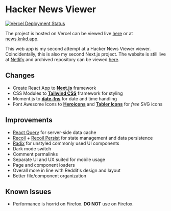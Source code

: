 # Hacker News Viewer

[![Vercel Deployment Status](https://therealsujitk-vercel-badge.vercel.app/?app=recon-hackernews)](https://news.knkd.app/)

The project is hosted on Vercel can be viewed live [here](https://recon-hackernews.vercel.app/) or at [news.knkd.app](https://news.knkd.app/).

This web app is my second attempt at a Hacker News Viewer viewer. Coincidentally, this is also my second Next.js project. The website is still live at [Netlify](https://old.news.knkd.app/) and archived repository can be viewed [here](https://github.com/rendoruiz/reactjs-hackernews).

## Changes

- Create React App to **[Next.js](https://nextjs.org/)** framework
- CSS Modules to **[Tailwind CSS](https://tailwindcss.com/)** framework for styling
- Moment.js to **[date-fns](https://date-fns.org/)** for date and time handling
- Font Awesome Icons to **[Heroicons](https://heroicons.dev/)** and **[Tabler Icons](https://tablericons.com/)** for *free* SVG icons


## Improvements

- [React Query](https://react-query.tanstack.com/) for server-side data cache
- [Recoil](https://recoiljs.org/) + [Recoil Persist](https://github.com/polemius/recoil-persist) for state management and data persistence
- [Radix](https://www.radix-ui.com/) for unstyled commonly used UI components
- Dark mode switch
- Comment permalinks
- Separate UI and UX suited for mobile usage
- Page and component loaders
- Overall more in line with Reddit's design and layout
- Better file/component organization

## Known Issues

- Performance is horrid on Firefox. **DO NOT** use on Firefox.
